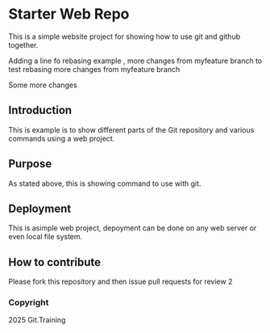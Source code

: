 # Starter Web Repo

This is a simple website project for showing how to use git and github together.

Adding a line fo rebasing example , more changes from myfeature branch to test rebasing
more changes from myfeature branch

Some more changes

## Introduction 
This is example is to show different parts of the Git repository and various commands using a web project.

## Purpose

As stated above, this is showing command to use with git.

## Deployment
This is asimple web project, depoyment can be done on any web server or even local file system.

## How to contribute
Please fork this repository and then issue pull requests for review 2

### Copyright
2025 Git.Training